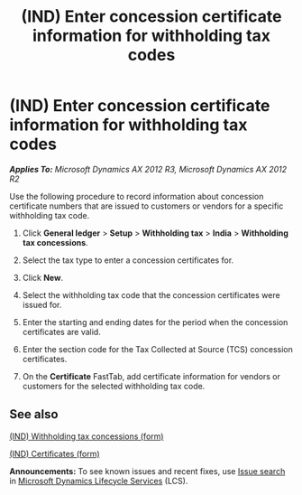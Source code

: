 ﻿---
title: (IND) Enter concession certificate information for withholding tax codes
TOCTitle: (IND) Enter concession certificate information for withholding tax codes
ms:assetid: 3b9170dd-858f-45c4-9aeb-84f83f6f53f3
ms:mtpsurl: https://technet.microsoft.com/en-us/library/JJ664637(v=AX.60)
ms:contentKeyID: 49385714
ms.date: 04/18/2014
mtps_version: v=AX.60
f1_keywords:
- Concession certificate
- Concession certificates
- Concession number
---

# (IND) Enter concession certificate information for withholding tax codes 


_**Applies To:** Microsoft Dynamics AX 2012 R3, Microsoft Dynamics AX 2012 R2_

Use the following procedure to record information about concession certificate numbers that are issued to customers or vendors for a specific withholding tax code.

1.  Click **General ledger** \> **Setup** \> **Withholding tax** \> **India** \> **Withholding tax concessions**.

2.  Select the tax type to enter a concession certificates for.

3.  Click **New**.

4.  Select the withholding tax code that the concession certificates were issued for.

5.  Enter the starting and ending dates for the period when the concession certificates are valid.

6.  Enter the section code for the Tax Collected at Source (TCS) concession certificates.

7.  On the **Certificate** FastTab, add certificate information for vendors or customers for the selected withholding tax code.

## See also

[(IND) Withholding tax concessions (form)](https://technet.microsoft.com/en-us/library/jj664953\(v=ax.60\))

[(IND) Certificates (form)](https://technet.microsoft.com/en-us/library/jj678024\(v=ax.60\))

  
**Announcements:** To see known issues and recent fixes, use [Issue search](http://go.microsoft.com/fwlink/?linkid=389258) in [Microsoft Dynamics Lifecycle Services](http://go.microsoft.com/fwlink/?linkid=306505) (LCS).

